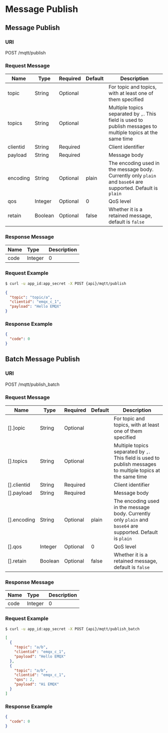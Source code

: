 # Message Publish

## Message Publish

### URI
POST /mqtt/publish

### Request Message
| Name     | Type    | Required | Default | Description                                                  |
| -------- | ------- | -------- | ------- | ------------------------------------------------------------ |
| topic    | String  | Optional |         | For topic and topics, with at least one of them specified    |
| topics   | String  | Optional |         | Multiple topics separated by `,`. This field is used to publish messages to multiple topics at the same time |
| clientid | String  | Required |         | Client identifier                                            |
| payload  | String  | Required |         | Message body                                                 |
| encoding | String  | Optional | plain   | The encoding used in the message body. Currently only `plain` and `base64` are supported. Default is `plain` |
| qos      | Integer | Optional | 0       | QoS level                                                    |
| retain   | Boolean | Optional | false   | Whether it is a retained message, default is `false`                            |

### Response Message

| Name | Type    | Description |
| :--- | :------ | :---------- |
| code | Integer | 0           |

### Request Example
```bash
$ curl -u app_id:app_secret -X POST {api}/mqtt/publish
```
```JSON
{
  "topic": "topic/a",
  "clientid": "emqx_c_1",
  "payload": "Hello EMQX"
}
```

### Response Example
```JSON
{
  "code": 0
}
```

## Batch Message Publish

### URI
POST /mqtt/publish_batch

### Request Message
| Name     | Type    | Required | Default | Description                                                  |
| -------- | ------- | -------- | ------- | ------------------------------------------------------------ |
| [].]opic    | String  | Optional |         | For topic and topics, with at least one of them specified    |
| [].topics   | String  | Optional |         | Multiple topics separated by `,`. This field is used to publish messages to multiple topics at the same time |
| [].clientid | String  | Required |         | Client identifier                                            |
| [].payload  | String  | Required |         | Message body                                                 |
| [].encoding | String  | Optional | plain   | The encoding used in the message body. Currently only `plain` and `base64` are supported. Default is `plain`|
| [].qos      | Integer | Optional | 0       | QoS level                                                    |
| [].retain   | Boolean | Optional | false   | Whether it is a retained message, default is `false`                           |

### Response Message

| Name | Type    | Description |
| :--- | :------ | :---------- |
| code | Integer | 0           |

### Request Example
```bash
$ curl -u app_id:app_secret -X POST {api}/mqtt/publish_batch
```
```JSON
[
  {
    "topic": "a/b",
    "clientid": "emqx_c_1",
    "payload": "Hello EMQX"
  },
  {
    "topic": "a/b",
    "clientid": "emqx_c_1",
    "qos": 2,
    "payload": "Hi EMQX"
  }
]
```

### Response Example
```JSON
{
  "code": 0
}
```